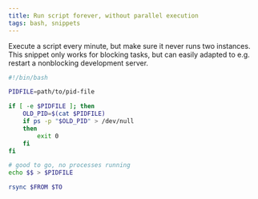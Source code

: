 ```yaml
---
title: Run script forever, without parallel execution
tags: bash, snippets
---
```


Execute a script every minute, but make sure it never runs two instances. This
snippet only works for blocking tasks, but can easily adapted to e.g. restart
a nonblocking development server.

```bash
#!/bin/bash

PIDFILE=path/to/pid-file

if [ -e $PIDFILE ]; then
    OLD_PID=$(cat $PIDFILE)
    if ps -p "$OLD_PID" > /dev/null
    then
        exit 0
    fi
fi

# good to go, no processes running
echo $$ > $PIDFILE

rsync $FROM $TO
```

